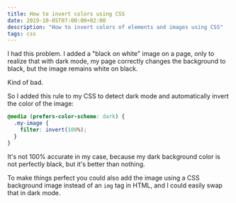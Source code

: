 ```yaml
---
title: How to invert colors using CSS
date: 2019-10-05T07:00:00+02:00
description: "How to invert colors of elements and images using CSS"
tags: css
---
```


I had this problem. I added a "black on white" image on a page, only to realize that with dark mode, my page correctly changes the background to black, but the image remains white on black.

Kind of bad.

So I added this rule to my CSS to detect dark mode and automatically invert the color of the image:

```css
@media (prefers-color-scheme: dark) {
  .my-image {
    filter: invert(100%);
  }
}
```

It's not 100% accurate in my case, because my dark background color is not perfectly black, but it's better than nothing.

To make things perfect you could also add the image using a CSS background image instead of an `img` tag in HTML, and I could easily swap that in dark mode.